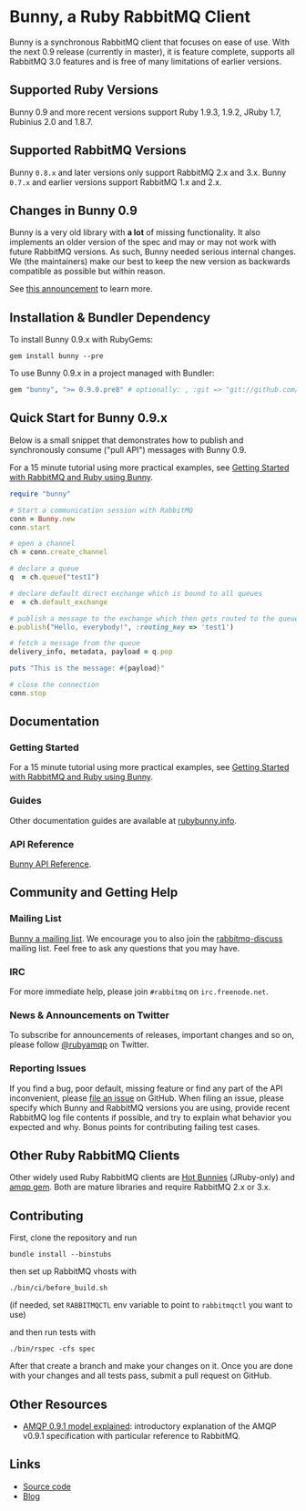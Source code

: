 # Bunny, a Ruby RabbitMQ Client

Bunny is a synchronous RabbitMQ client that focuses on ease of use. With the next
0.9 release (currently in master), it is feature complete, supports all RabbitMQ 3.0
features and is free of many limitations of earlier versions.


## Supported Ruby Versions

Bunny 0.9 and more recent versions support Ruby 1.9.3, 1.9.2, JRuby 1.7, Rubinius 2.0 and 1.8.7.


## Supported RabbitMQ Versions

Bunny `0.8.x` and later versions only support RabbitMQ 2.x and 3.x.
Bunny `0.7.x` and earlier versions support RabbitMQ 1.x and 2.x.


## Changes in Bunny 0.9

Bunny is a very old library with **a lot** of missing functionality. It also implements an older version of the spec
and may or may not work with future RabbitMQ versions. As such, Bunny needed serious internal changes.
We (the maintainers) make our best to keep the new version as backwards compatible as possible but within reason.

See [this announcement](https://groups.google.com/forum/?fromgroups#!topic/ruby-amqp/crNVGEuHm68) to learn more.


## Installation & Bundler Dependency

To install Bunny 0.9.x with RubyGems:

```
gem install bunny --pre
```

To use Bunny 0.9.x in a project managed with Bundler:

``` ruby
gem "bunny", ">= 0.9.0.pre8" # optionally: , :git => "git://github.com/ruby-amqp/bunny.git", :branch => "master"
```


## Quick Start for Bunny 0.9.x

Below is a small snippet that demonstrates how to publish
and synchronously consume ("pull API") messages with Bunny 0.9.

For a 15 minute tutorial using more practical examples, see [Getting Started with RabbitMQ and Ruby using Bunny](http://rubybunny.info/articles/getting_started.html).

``` ruby
require "bunny"

# Start a communication session with RabbitMQ
conn = Bunny.new
conn.start

# open a channel
ch = conn.create_channel

# declare a queue
q  = ch.queue("test1")

# declare default direct exchange which is bound to all queues
e  = ch.default_exchange

# publish a message to the exchange which then gets routed to the queue
e.publish("Hello, everybody!", :routing_key => 'test1')

# fetch a message from the queue
delivery_info, metadata, payload = q.pop

puts "This is the message: #{payload}"

# close the connection
conn.stop
```


## Documentation

### Getting Started

For a 15 minute tutorial using more practical examples, see [Getting Started with RabbitMQ and Ruby using Bunny](http://rubybunny.info/articles/getting_started.html).

### Guides

Other documentation guides are available at [rubybunny.info](http://rubybunny.info).

### API Reference

[Bunny API Reference](http://reference.rubybunny.info/).


## Community and Getting Help

### Mailing List

[Bunny a mailing list](http://groups.google.com/group/ruby-amqp). We encourage you
to also join the [rabbitmq-discuss](https://lists.rabbitmq.com/cgi-bin/mailman/listinfo/rabbitmq-discuss) mailing list. Feel free to ask any questions that you may have.


### IRC

For more immediate help, please join `#rabbitmq` on `irc.freenode.net`.


### News & Announcements on Twitter

To subscribe for announcements of releases, important changes and so on, please follow [@rubyamqp](https://twitter.com/#!/rubyamqp) on Twitter.


### Reporting Issues

If you find a bug, poor default, missing feature or find any part of the API inconvenient, please [file an issue](http://github.com/ruby-amqp/bunny/issues) on GitHub.
When filing an issue, please specify which Bunny and RabbitMQ versions you are using, provide recent RabbitMQ log file contents if possible,
and try to explain what behavior you expected and why. Bonus points for contributing failing test cases.


## Other Ruby RabbitMQ Clients

Other widely used Ruby RabbitMQ clients are [Hot Bunnies](http://github.com/ruby-amqp/hot_bunnies) (JRuby-only) and [amqp gem](http://rubyamqp.info).
Both are mature libraries and require RabbitMQ 2.x or 3.x.


## Contributing

First, clone the repository and run

    bundle install --binstubs

then set up RabbitMQ vhosts with

    ./bin/ci/before_build.sh

(if needed, set `RABBITMQCTL` env variable to point to `rabbitmqctl` you want to use)

and then run tests with

    ./bin/rspec -cfs spec

After that create a branch and make your changes on it. Once you are done with your changes and all tests pass, submit a pull request
on GitHub.



## Other Resources

* [AMQP 0.9.1 model explained](http://www.rabbitmq.com/tutorials/amqp-concepts.html): introductory explanation of the AMQP v0.9.1 specification with particular reference to RabbitMQ.


## Links

* [Source code](http://github.com/ruby-amqp/bunny)
* [Blog](http://bunnyamqp.wordpress.com)
